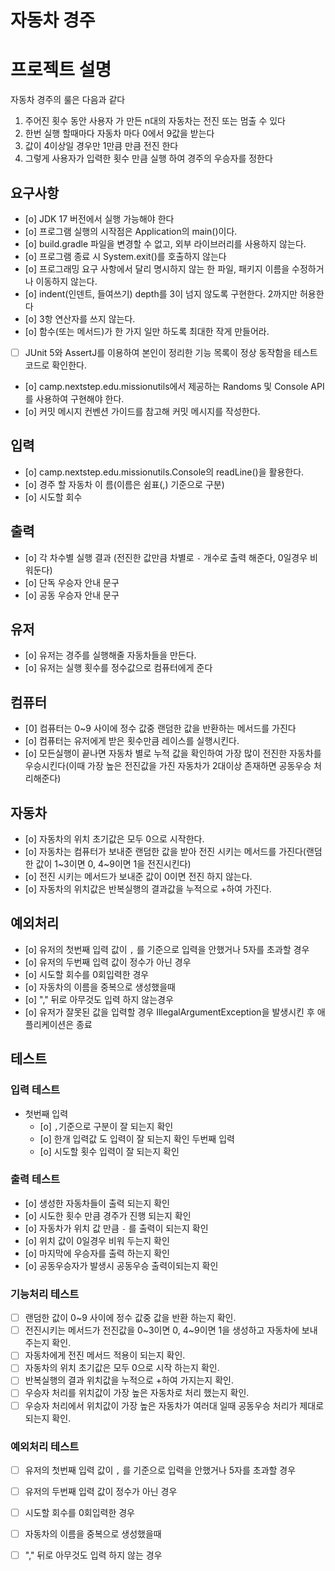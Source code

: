 # 자동차 경주

# 프로젝트 설명
자동차 경주의 룰은 다음과 같다
1) 주어진 횟수 동안 사용자 가 만든 n대의 자동차는 전진 또는 멈출 수 있다
2) 한번 실행 할때마다 자동차 마다 0에서 9값을 받는다
3) 값이 4이상일 경우만 1만큼 만큼 전진 한다
4) 그렇게 사용자가 입력한 횟수 만큼 실행 하여 경주의 우승자를 정한다

## 요구사항
- [o] JDK 17 버전에서 실행 가능해야 한다
- [o] 프로그램 실행의 시작점은 Application의 main()이다.
- [o] build.gradle 파일을 변경할 수 없고, 외부 라이브러리를 사용하지 않는다.
- [o] 프로그램 종료 시 System.exit()를 호출하지 않는다
- [o] 프로그래밍 요구 사항에서 달리 명시하지 않는 한 파일, 패키지 이름을 수정하거나 이동하지 않는다.
- [o] indent(인덴트, 들여쓰기) depth를 3이 넘지 않도록 구현한다. 2까지만 허용한다
- [o] 3항 연산자를 쓰지 않는다.
- [o] 함수(또는 메서드)가 한 가지 일만 하도록 최대한 작게 만들어라. 
- [ ] JUnit 5와 AssertJ를 이용하여 본인이 정리한 기능 목록이 정상 동작함을 테스트 코드로 확인한다. 
- [o] camp.nextstep.edu.missionutils에서 제공하는 Randoms 및 Console API를 사용하여 구현해야 한다.
- [o] 커밋 메시지 컨벤션 가이드를 참고해 커밋 메시지를 작성한다.

## 입력
- [o] camp.nextstep.edu.missionutils.Console의 readLine()을 활용한다.
- [o] 경주 할 자동차 이 름(이름은 쉼표(,) 기준으로 구분)
- [o] 시도할 회수

## 출력 
- [o] 각 차수별 실행 결과 (전진한 값만큼  차별로 `-` 개수로 출력 해준다, 0일경우 비워둔다)
- [o] 단독 우승자 안내 문구
- [o] 공동 우승자 안내 문구

## 유저
- [o] 유저는 경주를 실행해줄 자동차들을 만든다.
- [o] 유저는 실행 횟수를 정수값으로 컴퓨터에게 준다

## 컴퓨터
- [0] 컴퓨터는 0~9 사이에 정수 값중 랜덤한 값을 반환하는 메서드를 가진다
- [o] 컴퓨터는 유저에게 받은 횟수만큼 레이스를 실행시킨다.
- [o] 모든실행이 끝나면 자동차 별로 누적 값을 확인하여 가장 많이 전진한 자동차를 우승시킨다(이때 가장 높은 전진값을 가진 자동차가 2대이상 존재하면 공동우승 처리해준다)

## 자동차
- [o] 자동차의 위치 초기값은 모두 0으로 시작한다.
- [o] 자동차는 컴퓨터가 보내준 랜덤한 값을 받아 전진 시키는 메서드를 가진다(랜덤한 값이 1~3이면 0, 4~9이면 1을 전진시킨다)
- [o] 전진 시키는 메서드가 보내준 값이 0이면 전진 하지 않는다.
- [o] 자동차의 위치값은 반복실행의 결과값을 누적으로 +하여 가진다.

## 예외처리
- [o] 유저의 첫번째 입력 값이 `,` 를 기준으로 입력을 안했거나 5자를 초과할 경우
- [o] 유저의 두번째 입력 값이 정수가 아닌 경우
- [o] 시도할 회수를 0회입력한 경우
- [o] 자동차의 이름을 중복으로 생성했을때
- [o] "," 뒤로 아무것도 입력 하지 않는경우
- [o] 유저가 잘못된 값을 입력할 경우 IllegalArgumentException을 발생시킨 후 애플리케이션은 종료

## 테스트

### 입력 테스트
- 첫번째 입력
  - [o] `,`기준으로 구분이 잘 되는지 확인
  - [o] 한개 입력값 도 입력이 잘 되는지 확인
  두번째 입력
  - [o] 시도할 횟수 입력이 잘 되는지 확인

### 출력 테스트
- [o] 생성한 자동차들이 출력 되는지 확인
- [o] 시도한 횟수 만큼 경주가 진행 되는지 확인
- [o] 자동차가 위치 값 만큼 `-` 를 출력이 되는지 확인
- [o] 위치 값이 0일경우 비워 두는지 확인
- [o] 마지막에 우승자를 출력 하는지 확인
- [o] 공동우승자가 발생시 공동우승 출력이되는지 확인

### 기능처리 테스트
- [ ] 랜덤한 값이 0~9 사이에 정수 값중 값을 반환 하는지 확인.
- [ ] 전진시키는 메서드가 전진값을  0~3이면 0, 4~9이면 1을 생성하고 자동차에 보내주는지 확인.
- [ ] 자동차에게 전진 메서드 적용이 되는지 확인.
- [ ] 자동차의 위치 초기값은 모두 0으로 시작 하는지 확인.
- [ ] 반복실행의 결과 위치값을 누적으로 +하여 가지는지 확인.
- [ ] 우승자 처리를 위치값이 가장 높은 자동차로 처리 했는지 확인.
- [ ] 우승자 처리에서 위치값이 가장 높은 자동차가 여러대 일때 공동우승 처리가 제대로 되는지 확인.

### 예외처리 테스트
- [ ] 유저의 첫번째 입력 값이 `,` 를 기준으로 입력을 안했거나 5자를 초과할 경우
- [ ] 유저의 두번째 입력 값이 정수가 아닌 경우
- [ ] 시도할 회수를 0회입력한 경우
- [ ] 자동차의 이름을 중복으로 생성했을때
- [ ] "," 뒤로 아무것도 입력 하지 않는 경우








